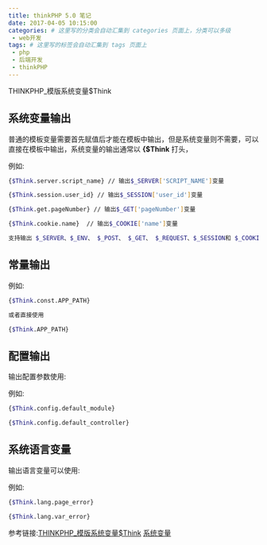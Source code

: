 ```yaml
---
title: thinkPHP 5.0 笔记
date: 2017-04-05 10:15:00
categories: # 这里写的分类会自动汇集到 categories 页面上，分类可以多级
 - web开发
tags: # 这里写的标签会自动汇集到 tags 页面上
 - php
 - 后端开发
 - thinkPHP
---
```


THINKPHP_模版系统变量$Think

## 系统变量输出

普通的模板变量需要首先赋值后才能在模板中输出，但是系统变量则不需要，可以直接在模板中输出，系统变量的输出通常以 **{$Think** 打头，

例如:

```bash
{$Think.server.script_name} // 输出$_SERVER['SCRIPT_NAME']变量

{$Think.session.user_id} // 输出$_SESSION['user_id']变量

{$Think.get.pageNumber} // 输出$_GET['pageNumber']变量

{$Think.cookie.name}  // 输出$_COOKIE['name']变量

支持输出 $_SERVER、$_ENV、 $_POST、 $_GET、 $_REQUEST、$_SESSION和 $_COOKIE变量。
```

<!-- more -->

## 常量输出

例如:

```bash
{$Think.const.APP_PATH}

或者直接使用

{$Think.APP_PATH}
```

## 配置输出

输出配置参数使用:

例如:

```bash
{$Think.config.default_module}

{$Think.config.default_controller}
```

## 系统语言变量

输出语言变量可以使用:

例如:

```bash
{$Think.lang.page_error}

{$Think.lang.var_error}
```


参考链接:[THINKPHP_模版系统变量$Think](https://my.oschina.net/miaowang/blog/299755)
[系统变量](http://www.kancloud.cn/manual/thinkphp5/125004)